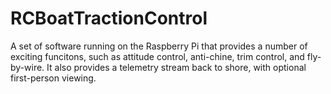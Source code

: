 # RCBoatTractionControl
A set of software running on the Raspberry Pi that provides a number of exciting funcitons, such as attitude control, anti-chine, trim control, and fly-by-wire. It also provides a telemetry stream back to shore, with optional first-person viewing.
